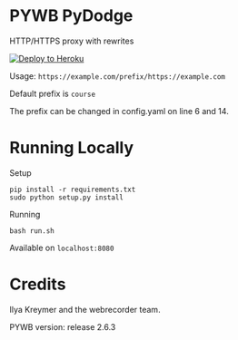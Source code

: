 # PYWB PyDodge

HTTP/HTTPS proxy with rewrites

[![Deploy to Heroku](https://www.herokucdn.com/deploy/button.svg)](https://heroku.com/deploy?template=https://github.com/BinBashBanana/PyDodge)

Usage: `https://example.com/prefix/https://example.com`

Default prefix is `course`

The prefix can be changed in config.yaml on line 6 and 14.

# Running Locally

Setup

`pip install -r requirements.txt`  
`sudo python setup.py install`

Running

`bash run.sh`

Available on `localhost:8080`

# Credits

Ilya Kreymer and the webrecorder team.

PYWB version: release 2.6.3
